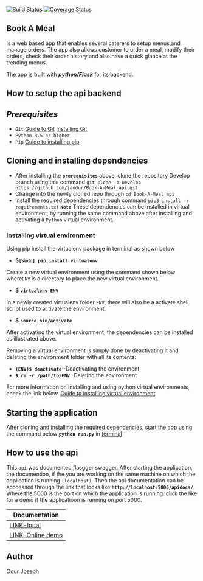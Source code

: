 [![Build Status](https://travis-ci.org/jaodur/Book-A-Meal_api.svg?branch=Develop)](https://travis-ci.org/jaodur/Book-A-Meal_api)
[![Coverage Status](https://coveralls.io/repos/github/jaodur/Book-A-Meal_api/badge.svg?branch=Develop)](https://coveralls.io/github/jaodur/Book-A-Meal_api?branch=Develop)

## __Book A Meal__ 
Is a web based app that enables  several caterers to setup menus,and manage orders. The app also allows
customer to order a meal, modify their orders, check their order history and also have a quick glance at the trending
menus.

The app is built with ___python/Flask___ for its backend.

## __How to setup the api backend__

## ___Prerequisites___

* `Git` [Guide to Git](https://git-scm.com/doc) [Installing Git](https://gist.github.com/derhuerst/1b15ff4652a867391f03)
* `Python 3.5 or higher`
* `Pip` [Guide to installing pip](https://github.com/BurntSushi/nfldb/wiki/Python-&-pip-Windows-installation)


## __Cloning and installing dependencies__
* After installing the **`prerequisites`** above, clone the repository Develop branch
using this command `git clone -b Develop https://github.com/jaodur/Book-A-Meal_api.git`
* Change into the newly cloned repo through `cd Book-A-Meal_api`
* Install the required dependencies through command `pip3 install -r requirements.txt`
 **`Note`** These dependencies can be installed in virtual environment, by running the same
command above after installing and activating a `Python` virtual environment.

### __Installing virtual environment__
Using pip install the virtualenv package in terminal as shown below
* $**`[sudo] pip install virtualenv`**

Create a new virtual environment using the command shown below where`ENV` is a directory to place the new virtual 
environment.
* $ **`virtualenv ENV`**

In a newly created virtualenv folder `ENV`, there will also be a activate shell script used to
activate the environment.
* $ **`source bin/activate`**

After activating the virtual environment, the dependencies can be installed as illustrated
above.

Removing a virtual environment is simply done by deactivating it and deleting the environment folder 
with all its contents:
* **`(ENV)$ deactivate`** -Deactivating the environment
* **`$ rm -r /path/to/ENV`** -Deleting the environment

For more information on installing and using python virtual environments, check the link below.
[Guide to installing virtual environment](https://virtualenv.pypa.io/en/stable/installation/)


## __Starting the application__
After cloning and installing the required dependencies, start the app using the command
below
**`python run.py`** in [terminal](https://www.taniarascia.com/how-to-use-the-command-line-for-apple-macos-and-linux/)



##  __How to use the api__
This `api` was documented flasgger swagger.
After starting the application, the documention, if the you are working on the same machine on which
the application is running `(localhost)`. Then the api documentation can be acccessed
through the link that looks like **`http://localhost:5000/apidocs/`**. Where the 5000 is the port on
which the application is running. click the like for a demo if the applicatioon is 
running on port 5000.

Documentation  |
---       | 
[LINK-local](http://localhost:5000/apidocs/) |
[LINK-Online demo](https://book-a-meal-odur.herokuapp.com/apidocs/) |



## __Author__

Odur Joseph
